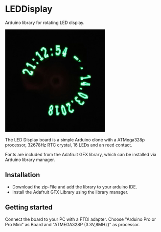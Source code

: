 # LEDDisplay
Arduino library for rotating LED display. 

![Clock example](https://github.com/fablab-bayreuth/LEDDisplay/blob/master/extra/clock.png)

The LED Display board is a simple Arduino clone with a ATMega328p processor, 32678Hz RTC crystal, 16 LEDs and an reed contact.

Fonts are included from the Adafruit GFX library, which can be installed via Arduino library manager.


## Installation
- Download the zip-File and add the library to your arduino IDE.
- Install the Adafruit GFX Library using the library manager.

## Getting started
Connect the board to your PC with a FTDI adapter. 
Choose "Arduino Pro or Pro Mini" as Board and "ATMEGA328P (3.3V,8MHz)" as processor.
 